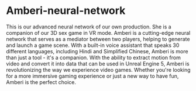 # Amberi-neural-network
This is our advanced neural network of our own production. She is a companion of our 3D sex game in VR mode.
Amberi is a cutting-edge neural network that serves as a mediator between two players, helping to generate and launch a game scene. With a built-in voice assistant that speaks 30 different languages, including Hindi and Simplified Chinese, Amberi is more than just a tool - it's a companion. With the ability to extract motion from video and convert it into data that can be used in Unreal Engine 5, Amberi is revolutionizing the way we experience video games. Whether you're looking for a more immersive gaming experience or just a new way to have fun, Amberi is the perfect choice.
